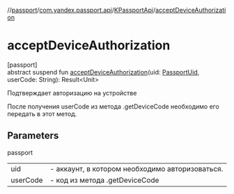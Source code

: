 //[passport](../../../index.md)/[com.yandex.passport.api](../index.md)/[KPassportApi](index.md)/[acceptDeviceAuthorization](accept-device-authorization.md)

# acceptDeviceAuthorization

[passport]\
abstract suspend fun [acceptDeviceAuthorization](accept-device-authorization.md)(uid: [PassportUid](../-passport-uid/index.md), userCode: String): Result&lt;Unit&gt;

Подтверждает авторизацию на устройстве

После получения  userCode из метода .getDeviceCode необходимо его передать в этот метод.

## Parameters

passport

| | |
|---|---|
| uid | -     аккаунт, в котором необходимо авторизоваться. |
| userCode | -     код из метода .getDeviceCode |

